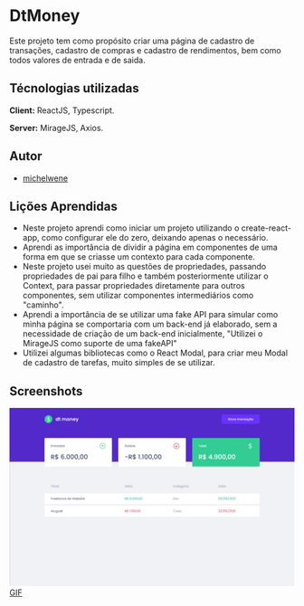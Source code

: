
# DtMoney

Este projeto tem como propósito criar uma página de cadastro de transações, cadastro de compras e cadastro de rendimentos, bem como todos valores de entrada e de saida.


## Técnologias utilizadas

**Client:** ReactJS, Typescript.

**Server:** MirageJS, Axios.


## Autor

- [michelwene](https://www.linkedin.com/in/michelwene/)


## Lições Aprendidas

- Neste projeto aprendi como iniciar um projeto utilizando o create-react-app, como configurar ele do zero, deixando apenas o necessário.
- Aprendi as importância de dividir a página em componentes de uma forma em que se criasse um contexto para cada componente.
- Neste projeto usei muito as questões de propriedades, passando propriedades de pai para filho e também posteriormente utilizar o Context, para passar propriedades diretamente para outros componentes, sem utilizar componentes intermediários como "caminho".
- Aprendi a importância de se utilizar uma fake API para simular como minha página se comportaria com um back-end já elaborado, sem a necessidade de criação de um back-end inicialmente, "Utilizei o MirageJS como suporte de uma fakeAPI"
- Utilizei algumas bibliotecas como o React Modal, para criar meu Modal de cadastro de tarefas, muito simples de se utilizar.



## Screenshots

![Desktop](./src/assets/desktop.png)
[GIF](./src/assets/DtMoney.gif)

